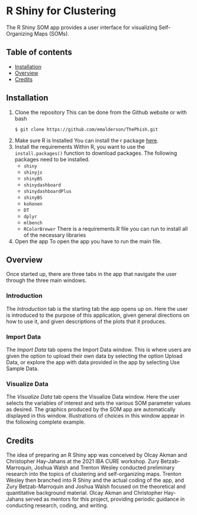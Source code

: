 # R Shiny for Clustering

The R Shiny SOM app provides a user interface for visualizing Self-Organizing Maps (SOMs).

## Table of contents

* [Installation](#installation)
* [Overview](#overview)
* [Credits](#credits)

## Installation

 1. Clone the repository
    This can be done from the Github website or with bash
	```    
	$ git clone https://github.com/emalderson/ThePhish.git
	```
 2. Make sure R is Installed
    You can install the r package [here](https://www.r-project.org/).
 3. Install the requirements
    Within R, you want to use the `install.packages()` function to download packages. The following packages need to be installed.
     - `shiny`
     - `shinyjs`
     - `shinyBS`
     - `shinydashboard`
     - `shinydashboardPlus`
     - `shinyBS`
     - `kohonen`
     - `DT`
     - `dplyr`
     - `mlbench`
     - `RColorBrewer`
    There is a requirements.R file you can run to install all of the necessary libraries
 4. Open the app
    To open the app you have to run the main file. 

## Overview

Once started up, there are three tabs in the app that navigate the user through the three main windows.

### Introduction

The *Introduction* tab is the starting tab the app opens up on. Here the user is introduced to the purpose of this application, given general directions on how to use it, and given descriptions of the plots that it produces.

### Import Data

The *Import Data* tab opens the Import Data window. This is where users are given the option to upload their own data by selecting the option Upload Data, or explore the app with data provided in the app by selecting Use Sample Data.

### Visualize Data

The *Visualize Data* tab opens the Visualize Data window. Here the user selects the variables of interest and sets the various SOM parameter values as desired. The graphics produced by the SOM app are automatically displayed in this window. Illustrations of choices in this window appear in the following complete example.

## Credits

The idea of preparing an R Shiny app was conceived by Olcay Akman and Christopher Hay-Jahans at the 2021 IBA CURE workshop. Zury Betzab-Marroquin, Joshua Walsh and Trenton Wesley conducted preliminary research into the topics of clustering and self-organizing maps. Trenton Wesley then branched into R Shiny and the actual coding of the app, and Zury Betzab-Marroquin and Joshua Walsh focused on the theoretical and quantitative background material. Olcay Akman and Christopher Hay-Jahans served as mentors for this project, providing periodic guidance in conducting research, coding, and writing.